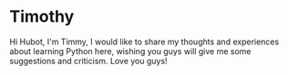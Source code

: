 # Timothy
Hi Hubot, I'm Timmy, I would like to share my thoughts and experiences about learning Python here, wishing you guys will give me some suggestions and criticism. Love you guys!
